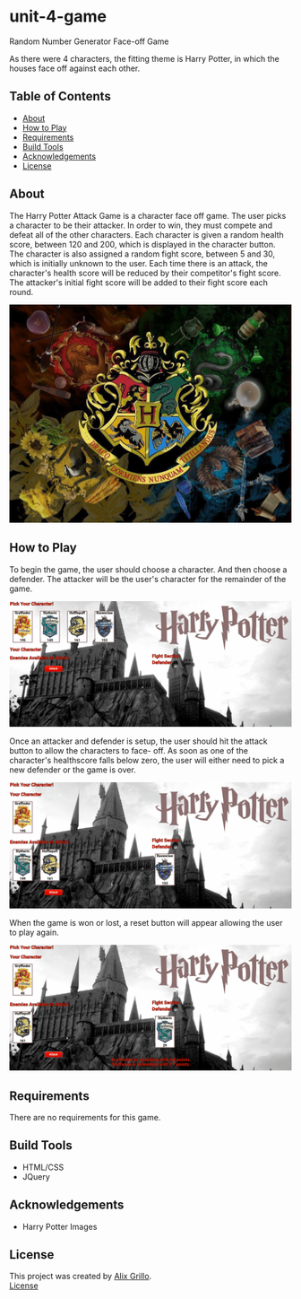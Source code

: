 # unit-4-game
Random Number Generator Face-off Game

As there were 4 characters, the fitting theme is Harry Potter, in which the houses face off against each
other.

<!-- <img src="/assets/images/cover-photo.jpg" width = 400px> -->


## Table of Contents
* [About](#about)
* [How to Play](#how-to-play)
* [Requirements](#requirements)
* [Build Tools](#build-tools)
* [Acknowledgements](#acknowledgements)
* [License](#license)


## About
The Harry Potter Attack Game is a character face off game. The user picks a character to be their attacker.
In order to win, they must compete and defeat all of the other characters. Each character is given a random
health score, between 120 and 200, which is displayed in the character button. The character is also assigned
a random fight score, between 5 and 30, which is initially unknown to the user. Each time there is an attack,
the character's health score will be reduced by their competitor's fight score. The attacker's initial fight score 
will be added to their fight score each round.

<img src="/assets/images/houses-background2.jpg">

## How to Play
To begin the game, the user should choose a character. And then choose a defender. The attacker will be the 
user's character for the remainder of the game.

<img src="/assets/images/game-startup.gif">

Once an attacker and defender is setup, the user should hit the attack button to allow the characters to face-
off. As soon as one of the character's healthscore falls below zero, the user will either need to pick a new
defender or the game is over. 

<img src="/assets/images/game-example.gif">

When the game is won or lost, a reset button will appear allowing the user to play again.

<img src="/assets/images/game-over.gif">


## Requirements
There are no requirements for this game.

## Build Tools
* HTML/CSS
* JQuery

## Acknowledgements
* Harry Potter Images

## License
This project was created by [Alix Grillo](https://github.com/alixgrillo).    
[License](https://github.com/alixgrillo/unit-4-game/LICENSE.md) 
